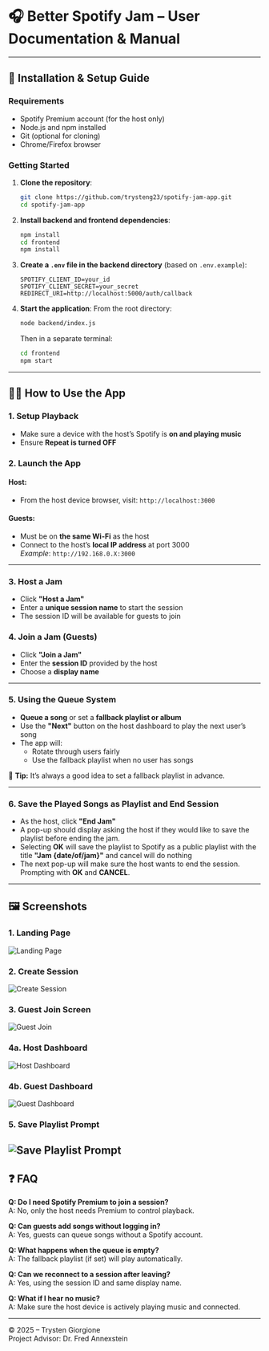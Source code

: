 
# 🎧 Better Spotify Jam – User Documentation & Manual

---

## 🔧 Installation & Setup Guide

### Requirements
- Spotify Premium account (for the host only)
- Node.js and npm installed
- Git (optional for cloning)
- Chrome/Firefox browser

### Getting Started

1. **Clone the repository**:
   ```bash
   git clone https://github.com/trysteng23/spotify-jam-app.git
   cd spotify-jam-app
   ```

2. **Install backend and frontend dependencies**:
   ```bash
   npm install
   cd frontend
   npm install
   ```

3. **Create a `.env` file in the backend directory** (based on `.env.example`):
   ```
   SPOTIFY_CLIENT_ID=your_id
   SPOTIFY_CLIENT_SECRET=your_secret
   REDIRECT_URI=http://localhost:5000/auth/callback
   ```

4. **Start the application**:
   From the root directory:
   ```bash
   node backend/index.js
   ```
   Then in a separate terminal:
   ```bash
   cd frontend
   npm start
   ```

---

## 🧑‍🏫 How to Use the App

### 1. Setup Playback
- Make sure a device with the host’s Spotify is **on and playing music**
- Ensure **Repeat is turned OFF**

### 2. Launch the App

#### Host:
- From the host device browser, visit: `http://localhost:3000`

#### Guests:
- Must be on **the same Wi-Fi** as the host
- Connect to the host’s **local IP address** at port 3000  
  _Example_: `http://192.168.0.X:3000`

---

### 3. Host a Jam
- Click **"Host a Jam"**
- Enter a **unique session name** to start the session
- The session ID will be available for guests to join

### 4. Join a Jam (Guests)
- Click **"Join a Jam"**
- Enter the **session ID** provided by the host
- Choose a **display name**

---

### 5. Using the Queue System
- **Queue a song** or set a **fallback playlist or album**
- Use the **"Next"** button on the host dashboard to play the next user’s song
- The app will:
  - Rotate through users fairly
  - Use the fallback playlist when no user has songs

📌 **Tip:** It’s always a good idea to set a fallback playlist in advance.

---

### 6. Save the Played Songs as Playlist and End Session
- As the host, click **"End Jam"**
- A pop-up should display asking the host if they would like to save the playlist before ending the jam.
- Selecting **OK** will save the playlist to Spotify as a public playlist with the title **"Jam {date/of/jam}"** and cancel will do nothing
- The next pop-up will make sure the host wants to end the session. Prompting with **OK** and **CANCEL**.

---

## 🖼️ Screenshots

### 1. Landing Page
![Landing Page](screenshots/landing_page.png)

### 2. Create Session
![Create Session](screenshots/create_jam.png)

### 3. Guest Join Screen
![Guest Join](screenshots/guest_join.png)

### 4a. Host Dashboard
![Host Dashboard](screenshots/host_dashboard.png)

### 4b. Guest Dashboard
![Guest Dashboard](screenshots/guest_dashboard.png)

### 5. Save Playlist Prompt
![Save Playlist Prompt](screenshots/save_playlist.png)
---

## ❓ FAQ

**Q: Do I need Spotify Premium to join a session?**  
A: No, only the host needs Premium to control playback.

**Q: Can guests add songs without logging in?**  
A: Yes, guests can queue songs without a Spotify account.

**Q: What happens when the queue is empty?**  
A: The fallback playlist (if set) will play automatically.

**Q: Can we reconnect to a session after leaving?**  
A: Yes, using the session ID and same display name.

**Q: What if I hear no music?**  
A: Make sure the host device is actively playing music and connected.

---

© 2025 – Trysten Giorgione  
Project Advisor: Dr. Fred Annexstein
